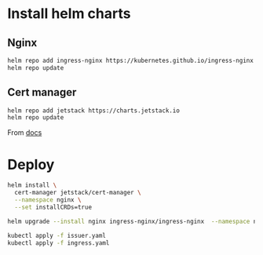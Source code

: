 # Install helm charts

## Nginx
```bash
helm repo add ingress-nginx https://kubernetes.github.io/ingress-nginx
helm repo update
```

## Cert manager
```bash
helm repo add jetstack https://charts.jetstack.io
helm repo update
```
From [docs](https://cert-manager.io/docs/tutorials/acme/nginx-ingress/)

# Deploy
```bash
helm install \
  cert-manager jetstack/cert-manager \
  --namespace nginx \
  --set installCRDs=true

helm upgrade --install nginx ingress-nginx/ingress-nginx  --namespace nginx --create-namespace --values values.yaml

kubectl apply -f issuer.yaml
kubectl apply -f ingress.yaml 
```
